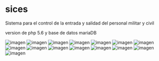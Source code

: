 # sices
Sistema para el control de la entrada y salidad del personal militar y civil

version de php 5.6 y
base de datos mariaDB


![imagen](https://user-images.githubusercontent.com/95016410/215369320-926b06ab-9032-4c4c-b480-19788addd7d4.png)
![imagen](https://user-images.githubusercontent.com/95016410/215369384-5c606e3e-a612-49f3-8c85-6275d5e8b241.png)
![imagen](https://user-images.githubusercontent.com/95016410/215369403-bdc2af02-a83b-4504-b2a7-3261c2f219a6.png)
![imagen](https://user-images.githubusercontent.com/95016410/215369427-cce790a5-9b67-4255-9bce-b71f63afe4be.png)
![imagen](https://user-images.githubusercontent.com/95016410/215369441-2b00c8bf-4a23-425f-8b7f-4a7d8d4b3bf5.png)
![imagen](https://user-images.githubusercontent.com/95016410/215369460-f0e6aaa9-a370-48b2-ab85-3d41d4a8ff00.png)
![imagen](https://user-images.githubusercontent.com/95016410/215369478-b3a40f8a-a02b-4ae7-9ad9-4d0e44330e7d.png)
![imagen](https://user-images.githubusercontent.com/95016410/215369501-d5cb14fa-6ab7-485c-ad41-f695097d51dd.png)
![imagen](https://user-images.githubusercontent.com/95016410/215369520-16ffc73f-ddef-476b-beca-5445e71b72a6.png)
![imagen](https://user-images.githubusercontent.com/95016410/215369569-34fb0678-1742-4e15-ab2e-9402418eaaf4.png)
![imagen](https://user-images.githubusercontent.com/95016410/215369580-f1881514-6d8c-48e4-ad44-79b92e8d2ae7.png)
![imagen](https://user-images.githubusercontent.com/95016410/215369598-22c039cc-6a08-4fb9-9afc-ffea2eb37c20.png)
![imagen](https://user-images.githubusercontent.com/95016410/215369613-0e7090d0-55b5-4cd3-ac13-7b12cdaff10e.png)
![imagen](https://user-images.githubusercontent.com/95016410/215370602-d884e4a1-fd0d-483c-ad8d-538ea6815d63.png)
![imagen](https://user-images.githubusercontent.com/95016410/215370640-7ecab7dd-d93a-4280-a552-ba4d31b1bb78.png)
